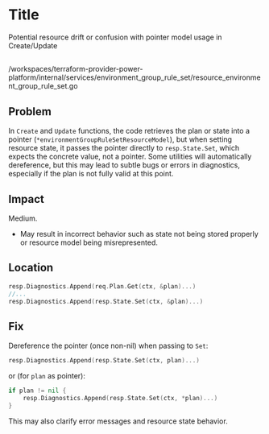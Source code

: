 # Title

Potential resource drift or confusion with pointer model usage in Create/Update

##

/workspaces/terraform-provider-power-platform/internal/services/environment_group_rule_set/resource_environment_group_rule_set.go

## Problem

In `Create` and `Update` functions, the code retrieves the plan or state into a pointer (`*environmentGroupRuleSetResourceModel`), but when setting resource state, it passes the pointer directly to `resp.State.Set`, which expects the concrete value, not a pointer. Some utilities will automatically dereference, but this may lead to subtle bugs or errors in diagnostics, especially if the plan is not fully valid at this point.

## Impact

Medium.

- May result in incorrect behavior such as state not being stored properly or resource model being misrepresented.

## Location

```go
resp.Diagnostics.Append(req.Plan.Get(ctx, &plan)...)
//...
resp.Diagnostics.Append(resp.State.Set(ctx, &plan)...)
```

## Fix

Dereference the pointer (once non-nil) when passing to `Set`:

```go
resp.Diagnostics.Append(resp.State.Set(ctx, plan)...)
```
or (for `plan` as pointer):

```go
if plan != nil {
    resp.Diagnostics.Append(resp.State.Set(ctx, *plan)...)
}
```

This may also clarify error messages and resource state behavior.
